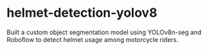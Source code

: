 # helmet-detection-yolov8
Built a custom object segmentation model using YOLOv8n-seg and Roboflow to detect helmet usage among motorcycle riders.
